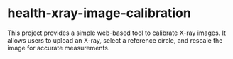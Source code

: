 # health-xray-image-calibration
This project provides a simple web-based tool to calibrate X-ray images. It allows users to upload an X-ray, select a reference circle, and rescale the image for accurate measurements.
